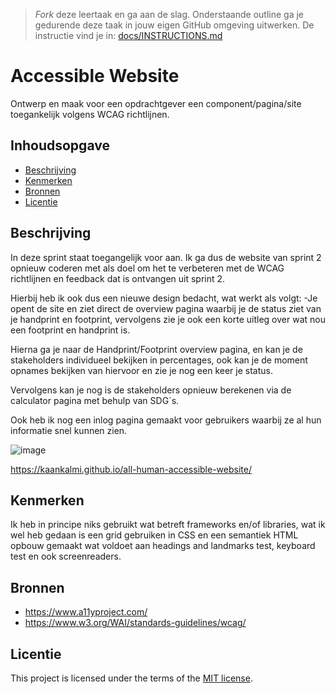 > _Fork_ deze leertaak en ga aan de slag. Onderstaande outline ga je gedurende deze taak in jouw eigen GitHub omgeving uitwerken. De instructie vind je in: [docs/INSTRUCTIONS.md](https://github.com/fdnd-task/all-human-accessible-website/blob/main/docs/INSTRUCTIONS.md)

# Accessible Website

Ontwerp en maak voor een opdrachtgever een component/pagina/site toegankelijk volgens WCAG richtlijnen.

## Inhoudsopgave

  * [Beschrijving](#beschrijving)
  * [Kenmerken](#kenmerken)
  * [Bronnen](#bronnen)
  * [Licentie](#licentie)

## Beschrijving
<!-- In de Beschrijving staat hoe je project er uit ziet, hoe het werkt en wat je er mee kan. -->
In deze sprint staat toegangelijk voor aan. Ik ga dus de website van sprint 2 opnieuw coderen met als doel om het te verbeteren met de WCAG richtlijnen en feedback dat is ontvangen uit sprint 2. 

Hierbij heb ik ook dus een nieuwe design bedacht, wat werkt als volgt:
-Je opent de site en ziet direct de overview pagina waarbij je de status ziet van je handprint en footprint, vervolgens zie je ook een korte uitleg over 
wat nou een footprint en handprint is. 

Hierna ga je naar de Handprint/Footprint overview pagina, en kan je de stakeholders individueel bekijken in percentages, ook kan je de moment opnames bekijken van hiervoor en zie je nog een keer je status.

Vervolgens kan je nog is de stakeholders opnieuw berekenen via de calculator pagina met behulp van SDG`s.

Ook heb ik nog een inlog pagina gemaakt voor gebruikers waarbij ze al hun informatie snel kunnen zien.
<!-- Voeg een mooie poster visual toe 📸 -->

![image](https://github.com/KaanKalmi/all-human-accessible-website/assets/144000125/5306c7a3-8c4c-4a92-8657-d5313cc35652)

<!-- Voeg een link toe naar Github Pages 🌐-->
https://kaankalmi.github.io/all-human-accessible-website/

## Kenmerken
<!-- Bij Kenmerken staat welke technieken zijn gebruikt en hoe. Wat is de HTML structuur? Wat zijn de belangrijkste dingen in CSS? Wat is er met Javascript gedaan en hoe? Misschien heb je een framwork of library gebruikt? -->

Ik heb in principe niks gebruikt wat betreft frameworks en/of libraries, wat ik wel heb gedaan is een grid gebruiken in CSS en een semantiek HTML opbouw gemaakt wat voldoet aan headings and landmarks test, keyboard test en ook screenreaders. 

## Bronnen
* https://www.a11yproject.com/
* https://www.w3.org/WAI/standards-guidelines/wcag/
## Licentie


This project is licensed under the terms of the [MIT license](./LICENSE).
